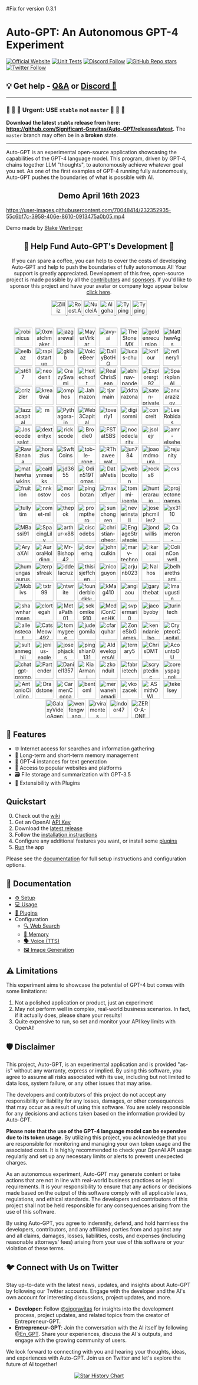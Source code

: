 #Fix for version 0.3.1
# Auto-GPT: An Autonomous GPT-4 Experiment
[![Official Website](https://img.shields.io/badge/Official%20Website-agpt.co-blue?style=flat&logo=world&logoColor=white)](https://agpt.co)
[![Unit Tests](https://img.shields.io/github/actions/workflow/status/Significant-Gravitas/Auto-GPT/ci.yml?label=unit%20tests)](https://github.com/Significant-Gravitas/Auto-GPT/actions/workflows/ci.yml)
[![Discord Follow](https://dcbadge.vercel.app/api/server/autogpt?style=flat)](https://discord.gg/autogpt)
[![GitHub Repo stars](https://img.shields.io/github/stars/Significant-Gravitas/auto-gpt?style=social)](https://github.com/Significant-Gravitas/Auto-GPT/stargazers)
[![Twitter Follow](https://img.shields.io/twitter/follow/siggravitas?style=social)](https://twitter.com/SigGravitas)

## 💡 Get help - [Q&A](https://github.com/Significant-Gravitas/Auto-GPT/discussions/categories/q-a) or [Discord 💬](https://discord.gg/autogpt)

<hr/>

### 🔴 🔴 🔴  Urgent: USE `stable` not `master`  🔴 🔴 🔴

**Download the latest `stable` release from here: https://github.com/Significant-Gravitas/Auto-GPT/releases/latest.**
The `master` branch may often be in a **broken** state.

<hr/>


Auto-GPT is an experimental open-source application showcasing the capabilities of the GPT-4 language model. This program, driven by GPT-4, chains together LLM "thoughts", to autonomously achieve whatever goal you set. As one of the first examples of GPT-4 running fully autonomously, Auto-GPT pushes the boundaries of what is possible with AI.

<h2 align="center"> Demo April 16th 2023 </h2>

https://user-images.githubusercontent.com/70048414/232352935-55c6bf7c-3958-406e-8610-0913475a0b05.mp4

Demo made by <a href=https://twitter.com/BlakeWerlinger>Blake Werlinger</a>

<h2 align="center"> 💖 Help Fund Auto-GPT's Development 💖</h2>
<p align="center">
If you can spare a coffee, you can help to cover the costs of developing Auto-GPT and help to push the boundaries of fully autonomous AI!
Your support is greatly appreciated. Development of this free, open-source project is made possible by all the <a href="https://github.com/Significant-Gravitas/Auto-GPT/graphs/contributors">contributors</a> and <a href="https://github.com/sponsors/Torantulino">sponsors</a>. If you'd like to sponsor this project and have your avatar or company logo appear below <a href="https://github.com/sponsors/Torantulino">click here</a>.
</p>


<p align="center">
<div align="center" class="logo-container">
<a href="https://www.zilliz.com/">
<picture height="40px">
  <source media="(prefers-color-scheme: light)" srcset="https://user-images.githubusercontent.com/22963551/234158272-7917382e-ff80-469e-8d8c-94f4477b8b5a.png">
  <img src="https://user-images.githubusercontent.com/22963551/234158222-30e2d7a7-f0a9-433d-a305-e3aa0b194444.png" height="40px" alt="Zilliz" />
</picture>
</a>

<a href="https://roost.ai">
<img src="https://user-images.githubusercontent.com/22963551/234180283-b58cb03c-c95a-4196-93c1-28b52a388e9d.png" height="40px" alt="Roost.AI" />
</a>
<a href="https://nuclei.ai/">
<picture height="40px">
  <source media="(prefers-color-scheme: light)" srcset="https://user-images.githubusercontent.com/22963551/234153428-24a6f31d-c0c6-4c9b-b3f4-9110148f67b4.png">
  <img src="https://user-images.githubusercontent.com/22963551/234181283-691c5d71-ca94-4646-a1cf-6e818bd86faa.png" height="40px" alt="NucleiAI" />
</picture>
</a>

<a href="https://www.algohash.org/">
<picture>
  <source media="(prefers-color-scheme: light)" srcset="https://user-images.githubusercontent.com/22963551/234180375-1365891c-0ba6-4d49-94c3-847c85fe03b0.png" >
  <img src="https://user-images.githubusercontent.com/22963551/234180359-143e4a7a-4a71-4830-99c8-9b165cde995f.png" height="40px" alt="Algohash" />
</picture>
</a>

<a href="https://www.typingmind.com/?utm_source=autogpt">
<picture height="40px">
  <source media="(prefers-color-scheme: light)" srcset="https://user-images.githubusercontent.com/22963551/233202971-61e77209-58a0-47d9-9f7e-dd081111437b.png">
  <img src="https://user-images.githubusercontent.com/22963551/234157731-f908b5db-8fe7-4036-89b6-7b2a21f87e3a.png" height="40px" alt="TypingMind" />
</picture>
</a>

<a href="https://github.com/weaviate/weaviate">
<picture height="40px">
  <source media="(prefers-color-scheme: light)" srcset="https://user-images.githubusercontent.com/22963551/234181699-3d7f6ea8-5a7f-4e98-b812-37be1081be4b.png">
  <img src="https://user-images.githubusercontent.com/22963551/234181695-fc895159-b921-4895-9a13-65e6eff5b0e7.png" height="40px" alt="TypingMind" />
</picture>
</a>

</div>
</br>



<p align="center"><a href="https://github.com/robinicus"><img src="https://avatars.githubusercontent.com/robinicus?v=4" width="50px" alt="robinicus" /></a>&nbsp;&nbsp;<a href="https://github.com/0xmatchmaker"><img src="https://avatars.githubusercontent.com/0xmatchmaker?v=4" width="50px" alt="0xmatchmaker" /></a>&nbsp;&nbsp;<a href="https://github.com/jazgarewal"><img src="https://avatars.githubusercontent.com/jazgarewal?v=4" width="50px" alt="jazgarewal" /></a>&nbsp;&nbsp;<a href="https://github.com/MayurVirkar"><img src="https://avatars.githubusercontent.com/MayurVirkar?v=4" width="50px" alt="MayurVirkar" /></a>&nbsp;&nbsp;<a href="https://github.com/avy-ai"><img src="https://avatars.githubusercontent.com/avy-ai?v=4" width="50px" alt="avy-ai" /></a>&nbsp;&nbsp;<a href="https://github.com/TheStoneMX"><img src="https://avatars.githubusercontent.com/TheStoneMX?v=4" width="50px" alt="TheStoneMX" /></a>&nbsp;&nbsp;<a href="https://github.com/goldenrecursion"><img src="https://avatars.githubusercontent.com/goldenrecursion?v=4" width="50px" alt="goldenrecursion" /></a>&nbsp;&nbsp;<a href="https://github.com/MatthewAgs"><img src="https://avatars.githubusercontent.com/MatthewAgs?v=4" width="50px" alt="MatthewAgs" /></a>&nbsp;&nbsp;<a href="https://github.com/eelbaz"><img src="https://avatars.githubusercontent.com/eelbaz?v=4" width="50px" alt="eelbaz" /></a>&nbsp;&nbsp;<a href="https://github.com/rapidstartup"><img src="https://avatars.githubusercontent.com/rapidstartup?v=4" width="50px" alt="rapidstartup" /></a>&nbsp;&nbsp;<a href="https://github.com/gklab"><img src="https://avatars.githubusercontent.com/gklab?v=4" width="50px" alt="gklab" /></a>&nbsp;&nbsp;<a href="https://github.com/VoiceBeer"><img src="https://avatars.githubusercontent.com/VoiceBeer?v=4" width="50px" alt="VoiceBeer" /></a>&nbsp;&nbsp;<a href="https://github.com/DailyBotHQ"><img src="https://avatars.githubusercontent.com/DailyBotHQ?v=4" width="50px" alt="DailyBotHQ" /></a>&nbsp;&nbsp;<a href="https://github.com/lucas-chu"><img src="https://avatars.githubusercontent.com/lucas-chu?v=4" width="50px" alt="lucas-chu" /></a>&nbsp;&nbsp;<a href="https://github.com/knifour"><img src="https://avatars.githubusercontent.com/knifour?v=4" width="50px" alt="knifour" /></a>&nbsp;&nbsp;<a href="https://github.com/refinery1"><img src="https://avatars.githubusercontent.com/refinery1?v=4" width="50px" alt="refinery1" /></a>&nbsp;&nbsp;<a href="https://github.com/st617"><img src="https://avatars.githubusercontent.com/st617?v=4" width="50px" alt="st617" /></a>&nbsp;&nbsp;<a href="https://github.com/neodenit"><img src="https://avatars.githubusercontent.com/neodenit?v=4" width="50px" alt="neodenit" /></a>&nbsp;&nbsp;<a href="https://github.com/CrazySwami"><img src="https://avatars.githubusercontent.com/CrazySwami?v=4" width="50px" alt="CrazySwami" /></a>&nbsp;&nbsp;<a href="https://github.com/Heitechsoft"><img src="https://avatars.githubusercontent.com/Heitechsoft?v=4" width="50px" alt="Heitechsoft" /></a>&nbsp;&nbsp;<a href="https://github.com/RealChrisSean"><img src="https://avatars.githubusercontent.com/RealChrisSean?v=4" width="50px" alt="RealChrisSean" /></a>&nbsp;&nbsp;<a href="https://github.com/abhinav-pandey29"><img src="https://avatars.githubusercontent.com/abhinav-pandey29?v=4" width="50px" alt="abhinav-pandey29" /></a>&nbsp;&nbsp;<a href="https://github.com/Explorergt92"><img src="https://avatars.githubusercontent.com/Explorergt92?v=4" width="50px" alt="Explorergt92" /></a>&nbsp;&nbsp;<a href="https://github.com/SparkplanAI"><img src="https://avatars.githubusercontent.com/SparkplanAI?v=4" width="50px" alt="SparkplanAI" /></a>&nbsp;&nbsp;<a href="https://github.com/crizzler"><img src="https://avatars.githubusercontent.com/crizzler?v=4" width="50px" alt="crizzler" /></a>&nbsp;&nbsp;<a href="https://github.com/kreativai"><img src="https://avatars.githubusercontent.com/kreativai?v=4" width="50px" alt="kreativai" /></a>&nbsp;&nbsp;<a href="https://github.com/omphos"><img src="https://avatars.githubusercontent.com/omphos?v=4" width="50px" alt="omphos" /></a>&nbsp;&nbsp;<a href="https://github.com/Jahmazon"><img src="https://avatars.githubusercontent.com/Jahmazon?v=4" width="50px" alt="Jahmazon" /></a>&nbsp;&nbsp;<a href="https://github.com/tjarmain"><img src="https://avatars.githubusercontent.com/tjarmain?v=4" width="50px" alt="tjarmain" /></a>&nbsp;&nbsp;<a href="https://github.com/ddtarazona"><img src="https://avatars.githubusercontent.com/ddtarazona?v=4" width="50px" alt="ddtarazona" /></a>&nbsp;&nbsp;<a href="https://github.com/saten-private"><img src="https://avatars.githubusercontent.com/saten-private?v=4" width="50px" alt="saten-private" /></a>&nbsp;&nbsp;<a href="https://github.com/anvarazizov"><img src="https://avatars.githubusercontent.com/anvarazizov?v=4" width="50px" alt="anvarazizov" /></a>&nbsp;&nbsp;<a href="https://github.com/lazzacapital"><img src="https://avatars.githubusercontent.com/lazzacapital?v=4" width="50px" alt="lazzacapital" /></a>&nbsp;&nbsp;<a href="https://github.com/m"><img src="https://avatars.githubusercontent.com/m?v=4" width="50px" alt="m" /></a>&nbsp;&nbsp;<a href="https://github.com/Pythagora-io"><img src="https://avatars.githubusercontent.com/Pythagora-io?v=4" width="50px" alt="Pythagora-io" /></a>&nbsp;&nbsp;<a href="https://github.com/Web3Capital"><img src="https://avatars.githubusercontent.com/Web3Capital?v=4" width="50px" alt="Web3Capital" /></a>&nbsp;&nbsp;<a href="https://github.com/toverly1"><img src="https://avatars.githubusercontent.com/toverly1?v=4" width="50px" alt="toverly1" /></a>&nbsp;&nbsp;<a href="https://github.com/digisomni"><img src="https://avatars.githubusercontent.com/digisomni?v=4" width="50px" alt="digisomni" /></a>&nbsp;&nbsp;<a href="https://github.com/concreit"><img src="https://avatars.githubusercontent.com/concreit?v=4" width="50px" alt="concreit" /></a>&nbsp;&nbsp;<a href="https://github.com/LeeRobidas"><img src="https://avatars.githubusercontent.com/LeeRobidas?v=4" width="50px" alt="LeeRobidas" /></a>&nbsp;&nbsp;<a href="https://github.com/Josecodesalot"><img src="https://avatars.githubusercontent.com/Josecodesalot?v=4" width="50px" alt="Josecodesalot" /></a>&nbsp;&nbsp;<a href="https://github.com/dexterityx"><img src="https://avatars.githubusercontent.com/dexterityx?v=4" width="50px" alt="dexterityx" /></a>&nbsp;&nbsp;<a href="https://github.com/rickscode"><img src="https://avatars.githubusercontent.com/rickscode?v=4" width="50px" alt="rickscode" /></a>&nbsp;&nbsp;<a href="https://github.com/Brodie0"><img src="https://avatars.githubusercontent.com/Brodie0?v=4" width="50px" alt="Brodie0" /></a>&nbsp;&nbsp;<a href="https://github.com/FSTatSBS"><img src="https://avatars.githubusercontent.com/FSTatSBS?v=4" width="50px" alt="FSTatSBS" /></a>&nbsp;&nbsp;<a href="https://github.com/nocodeclarity"><img src="https://avatars.githubusercontent.com/nocodeclarity?v=4" width="50px" alt="nocodeclarity" /></a>&nbsp;&nbsp;<a href="https://github.com/jsolejr"><img src="https://avatars.githubusercontent.com/jsolejr?v=4" width="50px" alt="jsolejr" /></a>&nbsp;&nbsp;<a href="https://github.com/amr-elsehemy"><img src="https://avatars.githubusercontent.com/amr-elsehemy?v=4" width="50px" alt="amr-elsehemy" /></a>&nbsp;&nbsp;<a href="https://github.com/RawBanana"><img src="https://avatars.githubusercontent.com/RawBanana?v=4" width="50px" alt="RawBanana" /></a>&nbsp;&nbsp;<a href="https://github.com/horazius"><img src="https://avatars.githubusercontent.com/horazius?v=4" width="50px" alt="horazius" /></a>&nbsp;&nbsp;<a href="https://github.com/SwftCoins"><img src="https://avatars.githubusercontent.com/SwftCoins?v=4" width="50px" alt="SwftCoins" /></a>&nbsp;&nbsp;<a href="https://github.com/tob-le-rone"><img src="https://avatars.githubusercontent.com/tob-le-rone?v=4" width="50px" alt="tob-le-rone" /></a>&nbsp;&nbsp;<a href="https://github.com/RThaweewat"><img src="https://avatars.githubusercontent.com/RThaweewat?v=4" width="50px" alt="RThaweewat" /></a>&nbsp;&nbsp;<a href="https://github.com/jun784"><img src="https://avatars.githubusercontent.com/jun784?v=4" width="50px" alt="jun784" /></a>&nbsp;&nbsp;<a href="https://github.com/joaomdmoura"><img src="https://avatars.githubusercontent.com/joaomdmoura?v=4" width="50px" alt="joaomdmoura" /></a>&nbsp;&nbsp;<a href="https://github.com/rejunity"><img src="https://avatars.githubusercontent.com/rejunity?v=4" width="50px" alt="rejunity" /></a>&nbsp;&nbsp;<a href="https://github.com/mathewhawkins"><img src="https://avatars.githubusercontent.com/mathewhawkins?v=4" width="50px" alt="mathewhawkins" /></a>&nbsp;&nbsp;<a href="https://github.com/caitlynmeeks"><img src="https://avatars.githubusercontent.com/caitlynmeeks?v=4" width="50px" alt="caitlynmeeks" /></a>&nbsp;&nbsp;<a href="https://github.com/jd3655"><img src="https://avatars.githubusercontent.com/jd3655?v=4" width="50px" alt="jd3655" /></a>&nbsp;&nbsp;<a href="https://github.com/Odin519Tomas"><img src="https://avatars.githubusercontent.com/Odin519Tomas?v=4" width="50px" alt="Odin519Tomas" /></a>&nbsp;&nbsp;<a href="https://github.com/DataMetis"><img src="https://avatars.githubusercontent.com/DataMetis?v=4" width="50px" alt="DataMetis" /></a>&nbsp;&nbsp;<a href="https://github.com/webbcolton"><img src="https://avatars.githubusercontent.com/webbcolton?v=4" width="50px" alt="webbcolton" /></a>&nbsp;&nbsp;<a href="https://github.com/rocks6"><img src="https://avatars.githubusercontent.com/rocks6?v=4" width="50px" alt="rocks6" /></a>&nbsp;&nbsp;<a href="https://github.com/cxs"><img src="https://avatars.githubusercontent.com/cxs?v=4" width="50px" alt="cxs" /></a>&nbsp;&nbsp;<a href="https://github.com/fruition"><img src="https://avatars.githubusercontent.com/fruition?v=4" width="50px" alt="fruition" /></a>&nbsp;&nbsp;<a href="https://github.com/nnkostov"><img src="https://avatars.githubusercontent.com/nnkostov?v=4" width="50px" alt="nnkostov" /></a>&nbsp;&nbsp;<a href="https://github.com/morcos"><img src="https://avatars.githubusercontent.com/morcos?v=4" width="50px" alt="morcos" /></a>&nbsp;&nbsp;<a href="https://github.com/pingbotan"><img src="https://avatars.githubusercontent.com/pingbotan?v=4" width="50px" alt="pingbotan" /></a>&nbsp;&nbsp;<a href="https://github.com/maxxflyer"><img src="https://avatars.githubusercontent.com/maxxflyer?v=4" width="50px" alt="maxxflyer" /></a>&nbsp;&nbsp;<a href="https://github.com/tommi-joentakanen"><img src="https://avatars.githubusercontent.com/tommi-joentakanen?v=4" width="50px" alt="tommi-joentakanen" /></a>&nbsp;&nbsp;<a href="https://github.com/hunteraraujo"><img src="https://avatars.githubusercontent.com/hunteraraujo?v=4" width="50px" alt="hunteraraujo" /></a>&nbsp;&nbsp;<a href="https://github.com/projectonegames"><img src="https://avatars.githubusercontent.com/projectonegames?v=4" width="50px" alt="projectonegames" /></a>&nbsp;&nbsp;<a href="https://github.com/tullytim"><img src="https://avatars.githubusercontent.com/tullytim?v=4" width="50px" alt="tullytim" /></a>&nbsp;&nbsp;<a href="https://github.com/comet-ml"><img src="https://avatars.githubusercontent.com/comet-ml?v=4" width="50px" alt="comet-ml" /></a>&nbsp;&nbsp;<a href="https://github.com/thepok"><img src="https://avatars.githubusercontent.com/thepok?v=4" width="50px" alt="thepok" /></a>&nbsp;&nbsp;<a href="https://github.com/prompthero"><img src="https://avatars.githubusercontent.com/prompthero?v=4" width="50px" alt="prompthero" /></a>&nbsp;&nbsp;<a href="https://github.com/sunchongren"><img src="https://avatars.githubusercontent.com/sunchongren?v=4" width="50px" alt="sunchongren" /></a>&nbsp;&nbsp;<a href="https://github.com/neverinstall"><img src="https://avatars.githubusercontent.com/neverinstall?v=4" width="50px" alt="neverinstall" /></a>&nbsp;&nbsp;<a href="https://github.com/josephcmiller2"><img src="https://avatars.githubusercontent.com/josephcmiller2?v=4" width="50px" alt="josephcmiller2" /></a>&nbsp;&nbsp;<a href="https://github.com/yx3110"><img src="https://avatars.githubusercontent.com/yx3110?v=4" width="50px" alt="yx3110" /></a>&nbsp;&nbsp;<a href="https://github.com/MBassi91"><img src="https://avatars.githubusercontent.com/MBassi91?v=4" width="50px" alt="MBassi91" /></a>&nbsp;&nbsp;<a href="https://github.com/SpacingLily"><img src="https://avatars.githubusercontent.com/SpacingLily?v=4" width="50px" alt="SpacingLily" /></a>&nbsp;&nbsp;<a href="https://github.com/arthur-x88"><img src="https://avatars.githubusercontent.com/arthur-x88?v=4" width="50px" alt="arthur-x88" /></a>&nbsp;&nbsp;<a href="https://github.com/ciscodebs"><img src="https://avatars.githubusercontent.com/ciscodebs?v=4" width="50px" alt="ciscodebs" /></a>&nbsp;&nbsp;<a href="https://github.com/christian-gheorghe"><img src="https://avatars.githubusercontent.com/christian-gheorghe?v=4" width="50px" alt="christian-gheorghe" /></a>&nbsp;&nbsp;<a href="https://github.com/EngageStrategies"><img src="https://avatars.githubusercontent.com/EngageStrategies?v=4" width="50px" alt="EngageStrategies" /></a>&nbsp;&nbsp;<a href="https://github.com/jondwillis"><img src="https://avatars.githubusercontent.com/jondwillis?v=4" width="50px" alt="jondwillis" /></a>&nbsp;&nbsp;<a href="https://github.com/Cameron-Fulton"><img src="https://avatars.githubusercontent.com/Cameron-Fulton?v=4" width="50px" alt="Cameron-Fulton" /></a>&nbsp;&nbsp;<a href="https://github.com/AryaXAI"><img src="https://avatars.githubusercontent.com/AryaXAI?v=4" width="50px" alt="AryaXAI" /></a>&nbsp;&nbsp;<a href="https://github.com/AuroraHolding"><img src="https://avatars.githubusercontent.com/AuroraHolding?v=4" width="50px" alt="AuroraHolding" /></a>&nbsp;&nbsp;<a href="https://github.com/Mr-Bishop42"><img src="https://avatars.githubusercontent.com/Mr-Bishop42?v=4" width="50px" alt="Mr-Bishop42" /></a>&nbsp;&nbsp;<a href="https://github.com/doverhq"><img src="https://avatars.githubusercontent.com/doverhq?v=4" width="50px" alt="doverhq" /></a>&nbsp;&nbsp;<a href="https://github.com/johnculkin"><img src="https://avatars.githubusercontent.com/johnculkin?v=4" width="50px" alt="johnculkin" /></a>&nbsp;&nbsp;<a href="https://github.com/marv-technology"><img src="https://avatars.githubusercontent.com/marv-technology?v=4" width="50px" alt="marv-technology" /></a>&nbsp;&nbsp;<a href="https://github.com/ikarosai"><img src="https://avatars.githubusercontent.com/ikarosai?v=4" width="50px" alt="ikarosai" /></a>&nbsp;&nbsp;<a href="https://github.com/ColinConwell"><img src="https://avatars.githubusercontent.com/ColinConwell?v=4" width="50px" alt="ColinConwell" /></a>&nbsp;&nbsp;<a href="https://github.com/humungasaurus"><img src="https://avatars.githubusercontent.com/humungasaurus?v=4" width="50px" alt="humungasaurus" /></a>&nbsp;&nbsp;<a href="https://github.com/terpsfreak"><img src="https://avatars.githubusercontent.com/terpsfreak?v=4" width="50px" alt="terpsfreak" /></a>&nbsp;&nbsp;<a href="https://github.com/iddelacruz"><img src="https://avatars.githubusercontent.com/iddelacruz?v=4" width="50px" alt="iddelacruz" /></a>&nbsp;&nbsp;<a href="https://github.com/thisisjeffchen"><img src="https://avatars.githubusercontent.com/thisisjeffchen?v=4" width="50px" alt="thisisjeffchen" /></a>&nbsp;&nbsp;<a href="https://github.com/nicoguyon"><img src="https://avatars.githubusercontent.com/nicoguyon?v=4" width="50px" alt="nicoguyon" /></a>&nbsp;&nbsp;<a href="https://github.com/arjunb023"><img src="https://avatars.githubusercontent.com/arjunb023?v=4" width="50px" alt="arjunb023" /></a>&nbsp;&nbsp;<a href="https://github.com/Nalhos"><img src="https://avatars.githubusercontent.com/Nalhos?v=4" width="50px" alt="Nalhos" /></a>&nbsp;&nbsp;<a href="https://github.com/belharethsami"><img src="https://avatars.githubusercontent.com/belharethsami?v=4" width="50px" alt="belharethsami" /></a>&nbsp;&nbsp;<a href="https://github.com/Mobivs"><img src="https://avatars.githubusercontent.com/Mobivs?v=4" width="50px" alt="Mobivs" /></a>&nbsp;&nbsp;<a href="https://github.com/txtr99"><img src="https://avatars.githubusercontent.com/txtr99?v=4" width="50px" alt="txtr99" /></a>&nbsp;&nbsp;<a href="https://github.com/ntwrite"><img src="https://avatars.githubusercontent.com/ntwrite?v=4" width="50px" alt="ntwrite" /></a>&nbsp;&nbsp;<a href="https://github.com/founderblocks-sils"><img src="https://avatars.githubusercontent.com/founderblocks-sils?v=4" width="50px" alt="founderblocks-sils" /></a>&nbsp;&nbsp;<a href="https://github.com/kMag410"><img src="https://avatars.githubusercontent.com/kMag410?v=4" width="50px" alt="kMag410" /></a>&nbsp;&nbsp;<a href="https://github.com/angiaou"><img src="https://avatars.githubusercontent.com/angiaou?v=4" width="50px" alt="angiaou" /></a>&nbsp;&nbsp;<a href="https://github.com/garythebat"><img src="https://avatars.githubusercontent.com/garythebat?v=4" width="50px" alt="garythebat" /></a>&nbsp;&nbsp;<a href="https://github.com/lmaugustin"><img src="https://avatars.githubusercontent.com/lmaugustin?v=4" width="50px" alt="lmaugustin" /></a>&nbsp;&nbsp;<a href="https://github.com/shawnharmsen"><img src="https://avatars.githubusercontent.com/shawnharmsen?v=4" width="50px" alt="shawnharmsen" /></a>&nbsp;&nbsp;<a href="https://github.com/clortegah"><img src="https://avatars.githubusercontent.com/clortegah?v=4" width="50px" alt="clortegah" /></a>&nbsp;&nbsp;<a href="https://github.com/MetaPath01"><img src="https://avatars.githubusercontent.com/MetaPath01?v=4" width="50px" alt="MetaPath01" /></a>&nbsp;&nbsp;<a href="https://github.com/sekomike910"><img src="https://avatars.githubusercontent.com/sekomike910?v=4" width="50px" alt="sekomike910" /></a>&nbsp;&nbsp;<a href="https://github.com/MediConCenHK"><img src="https://avatars.githubusercontent.com/MediConCenHK?v=4" width="50px" alt="MediConCenHK" /></a>&nbsp;&nbsp;<a href="https://github.com/svpermari0"><img src="https://avatars.githubusercontent.com/svpermari0?v=4" width="50px" alt="svpermari0" /></a>&nbsp;&nbsp;<a href="https://github.com/jacobyoby"><img src="https://avatars.githubusercontent.com/jacobyoby?v=4" width="50px" alt="jacobyoby" /></a>&nbsp;&nbsp;<a href="https://github.com/turintech"><img src="https://avatars.githubusercontent.com/turintech?v=4" width="50px" alt="turintech" /></a>&nbsp;&nbsp;<a href="https://github.com/allenstecat"><img src="https://avatars.githubusercontent.com/allenstecat?v=4" width="50px" alt="allenstecat" /></a>&nbsp;&nbsp;<a href="https://github.com/CatsMeow492"><img src="https://avatars.githubusercontent.com/CatsMeow492?v=4" width="50px" alt="CatsMeow492" /></a>&nbsp;&nbsp;<a href="https://github.com/tommygeee"><img src="https://avatars.githubusercontent.com/tommygeee?v=4" width="50px" alt="tommygeee" /></a>&nbsp;&nbsp;<a href="https://github.com/judegomila"><img src="https://avatars.githubusercontent.com/judegomila?v=4" width="50px" alt="judegomila" /></a>&nbsp;&nbsp;<a href="https://github.com/cfarquhar"><img src="https://avatars.githubusercontent.com/cfarquhar?v=4" width="50px" alt="cfarquhar" /></a>&nbsp;&nbsp;<a href="https://github.com/ZoneSixGames"><img src="https://avatars.githubusercontent.com/ZoneSixGames?v=4" width="50px" alt="ZoneSixGames" /></a>&nbsp;&nbsp;<a href="https://github.com/kenndanielso"><img src="https://avatars.githubusercontent.com/kenndanielso?v=4" width="50px" alt="kenndanielso" /></a>&nbsp;&nbsp;<a href="https://github.com/CrypteorCapital"><img src="https://avatars.githubusercontent.com/CrypteorCapital?v=4" width="50px" alt="CrypteorCapital" /></a>&nbsp;&nbsp;<a href="https://github.com/sultanmeghji"><img src="https://avatars.githubusercontent.com/sultanmeghji?v=4" width="50px" alt="sultanmeghji" /></a>&nbsp;&nbsp;<a href="https://github.com/jenius-eagle"><img src="https://avatars.githubusercontent.com/jenius-eagle?v=4" width="50px" alt="jenius-eagle" /></a>&nbsp;&nbsp;<a href="https://github.com/josephjacks"><img src="https://avatars.githubusercontent.com/josephjacks?v=4" width="50px" alt="josephjacks" /></a>&nbsp;&nbsp;<a href="https://github.com/pingshian0131"><img src="https://avatars.githubusercontent.com/pingshian0131?v=4" width="50px" alt="pingshian0131" /></a>&nbsp;&nbsp;<a href="https://github.com/AIdevelopersAI"><img src="https://avatars.githubusercontent.com/AIdevelopersAI?v=4" width="50px" alt="AIdevelopersAI" /></a>&nbsp;&nbsp;<a href="https://github.com/ternary5"><img src="https://avatars.githubusercontent.com/ternary5?v=4" width="50px" alt="ternary5" /></a>&nbsp;&nbsp;<a href="https://github.com/ChrisDMT"><img src="https://avatars.githubusercontent.com/ChrisDMT?v=4" width="50px" alt="ChrisDMT" /></a>&nbsp;&nbsp;<a href="https://github.com/AcountoOU"><img src="https://avatars.githubusercontent.com/AcountoOU?v=4" width="50px" alt="AcountoOU" /></a>&nbsp;&nbsp;<a href="https://github.com/chatgpt-prompts"><img src="https://avatars.githubusercontent.com/chatgpt-prompts?v=4" width="50px" alt="chatgpt-prompts" /></a>&nbsp;&nbsp;<a href="https://github.com/Partender"><img src="https://avatars.githubusercontent.com/Partender?v=4" width="50px" alt="Partender" /></a>&nbsp;&nbsp;<a href="https://github.com/Daniel1357"><img src="https://avatars.githubusercontent.com/Daniel1357?v=4" width="50px" alt="Daniel1357" /></a>&nbsp;&nbsp;<a href="https://github.com/KiaArmani"><img src="https://avatars.githubusercontent.com/KiaArmani?v=4" width="50px" alt="KiaArmani" /></a>&nbsp;&nbsp;<a href="https://github.com/zkonduit"><img src="https://avatars.githubusercontent.com/zkonduit?v=4" width="50px" alt="zkonduit" /></a>&nbsp;&nbsp;<a href="https://github.com/fabrietech"><img src="https://avatars.githubusercontent.com/fabrietech?v=4" width="50px" alt="fabrietech" /></a>&nbsp;&nbsp;<a href="https://github.com/scryptedinc"><img src="https://avatars.githubusercontent.com/scryptedinc?v=4" width="50px" alt="scryptedinc" /></a>&nbsp;&nbsp;<a href="https://github.com/coreyspagnoli"><img src="https://avatars.githubusercontent.com/coreyspagnoli?v=4" width="50px" alt="coreyspagnoli" /></a>&nbsp;&nbsp;<a href="https://github.com/AntonioCiolino"><img src="https://avatars.githubusercontent.com/AntonioCiolino?v=4" width="50px" alt="AntonioCiolino" /></a>&nbsp;&nbsp;<a href="https://github.com/Dradstone"><img src="https://avatars.githubusercontent.com/Dradstone?v=4" width="50px" alt="Dradstone" /></a>&nbsp;&nbsp;<a href="https://github.com/CarmenCocoa"><img src="https://avatars.githubusercontent.com/CarmenCocoa?v=4" width="50px" alt="CarmenCocoa" /></a>&nbsp;&nbsp;<a href="https://github.com/bentoml"><img src="https://avatars.githubusercontent.com/bentoml?v=4" width="50px" alt="bentoml" /></a>&nbsp;&nbsp;<a href="https://github.com/merwanehamadi"><img src="https://avatars.githubusercontent.com/merwanehamadi?v=4" width="50px" alt="merwanehamadi" /></a>&nbsp;&nbsp;<a href="https://github.com/vkozacek"><img src="https://avatars.githubusercontent.com/vkozacek?v=4" width="50px" alt="vkozacek" /></a>&nbsp;&nbsp;<a href="https://github.com/ASmithOWL"><img src="https://avatars.githubusercontent.com/ASmithOWL?v=4" width="50px" alt="ASmithOWL" /></a>&nbsp;&nbsp;<a href="https://github.com/tekelsey"><img src="https://avatars.githubusercontent.com/tekelsey?v=4" width="50px" alt="tekelsey" /></a>&nbsp;&nbsp;<a href="https://github.com/GalaxyVideoAgency"><img src="https://avatars.githubusercontent.com/GalaxyVideoAgency?v=4" width="50px" alt="GalaxyVideoAgency" /></a>&nbsp;&nbsp;<a href="https://github.com/wenfengwang"><img src="https://avatars.githubusercontent.com/wenfengwang?v=4" width="50px" alt="wenfengwang" /></a>&nbsp;&nbsp;<a href="https://github.com/rviramontes"><img src="https://avatars.githubusercontent.com/rviramontes?v=4" width="50px" alt="rviramontes" /></a>&nbsp;&nbsp;<a href="https://github.com/indoor47"><img src="https://avatars.githubusercontent.com/indoor47?v=4" width="50px" alt="indoor47" /></a>&nbsp;&nbsp;<a href="https://github.com/ZERO-A-ONE"><img src="https://avatars.githubusercontent.com/ZERO-A-ONE?v=4" width="50px" alt="ZERO-A-ONE" /></a>&nbsp;&nbsp;</p>



## 🚀 Features

- 🌐 Internet access for searches and information gathering
- 💾 Long-term and short-term memory management
- 🧠 GPT-4 instances for text generation
- 🔗 Access to popular websites and platforms
- 🗃️ File storage and summarization with GPT-3.5
- 🔌 Extensibility with Plugins

## Quickstart

0. Check out the [wiki](https://github.com/Significant-Gravitas/Auto-GPT/wiki)
1. Get an OpenAI [API Key](https://platform.openai.com/account/api-keys)
2. Download the [latest release](https://github.com/Significant-Gravitas/Auto-GPT/releases/latest)
3. Follow the [installation instructions][docs/setup]
4. Configure any additional features you want, or install some [plugins][docs/plugins]
5. [Run][docs/usage] the app

Please see the [documentation][docs] for full setup instructions and configuration options.

[docs]: https://docs.agpt.co/

## 📖 Documentation
* [⚙️ Setup][docs/setup]
* [💻 Usage][docs/usage]
* [🔌 Plugins][docs/plugins]
* Configuration
  * [🔍 Web Search](https://docs.agpt.co/configuration/search/)
  * [🧠 Memory](https://docs.agpt.co/configuration/memory/)
  * [🗣️ Voice (TTS)](https://docs.agpt.co/configuration/voice/)
  * [🖼️ Image Generation](https://docs.agpt.co/configuration/imagegen/)

[docs/setup]: https://docs.agpt.co/setup/
[docs/usage]: https://docs.agpt.co/usage/
[docs/plugins]: https://docs.agpt.co/plugins/

## ⚠️ Limitations

This experiment aims to showcase the potential of GPT-4 but comes with some limitations:

1. Not a polished application or product, just an experiment
2. May not perform well in complex, real-world business scenarios. In fact, if it actually does, please share your results!
3. Quite expensive to run, so set and monitor your API key limits with OpenAI!

## 🛡 Disclaimer

This project, Auto-GPT, is an experimental application and is provided "as-is" without any warranty, express or implied. By using this software, you agree to assume all risks associated with its use, including but not limited to data loss, system failure, or any other issues that may arise.

The developers and contributors of this project do not accept any responsibility or liability for any losses, damages, or other consequences that may occur as a result of using this software. You are solely responsible for any decisions and actions taken based on the information provided by Auto-GPT.

**Please note that the use of the GPT-4 language model can be expensive due to its token usage.** By utilizing this project, you acknowledge that you are responsible for monitoring and managing your own token usage and the associated costs. It is highly recommended to check your OpenAI API usage regularly and set up any necessary limits or alerts to prevent unexpected charges.

As an autonomous experiment, Auto-GPT may generate content or take actions that are not in line with real-world business practices or legal requirements. It is your responsibility to ensure that any actions or decisions made based on the output of this software comply with all applicable laws, regulations, and ethical standards. The developers and contributors of this project shall not be held responsible for any consequences arising from the use of this software.

By using Auto-GPT, you agree to indemnify, defend, and hold harmless the developers, contributors, and any affiliated parties from and against any and all claims, damages, losses, liabilities, costs, and expenses (including reasonable attorneys' fees) arising from your use of this software or your violation of these terms.

## 🐦 Connect with Us on Twitter

Stay up-to-date with the latest news, updates, and insights about Auto-GPT by following our Twitter accounts. Engage with the developer and the AI's own account for interesting discussions, project updates, and more.

- **Developer**: Follow [@siggravitas](https://twitter.com/siggravitas) for insights into the development process, project updates, and related topics from the creator of Entrepreneur-GPT.
- **Entrepreneur-GPT**: Join the conversation with the AI itself by following [@En_GPT](https://twitter.com/En_GPT). Share your experiences, discuss the AI's outputs, and engage with the growing community of users.

We look forward to connecting with you and hearing your thoughts, ideas, and experiences with Auto-GPT. Join us on Twitter and let's explore the future of AI together!

<p align="center">
  <a href="https://star-history.com/#Torantulino/auto-gpt&Date">
    <img src="https://api.star-history.com/svg?repos=Torantulino/auto-gpt&type=Date" alt="Star History Chart">
  </a>
</p>
